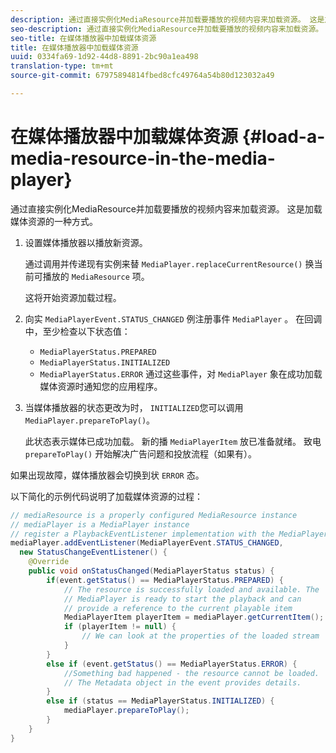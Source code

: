 ```yaml
---
description: 通过直接实例化MediaResource并加载要播放的视频内容来加载资源。 这是加载媒体资源的一种方式。
seo-description: 通过直接实例化MediaResource并加载要播放的视频内容来加载资源。 这是加载媒体资源的一种方式。
seo-title: 在媒体播放器中加载媒体资源
title: 在媒体播放器中加载媒体资源
uuid: 0334fa69-1d92-44d8-8891-2bc90a1ea498
translation-type: tm+mt
source-git-commit: 67975894814fbed8cfc49764a54b80d123032a49

---
```



# 在媒体播放器中加载媒体资源 {#load-a-media-resource-in-the-media-player}

通过直接实例化MediaResource并加载要播放的视频内容来加载资源。 这是加载媒体资源的一种方式。

1. 设置媒体播放器以播放新资源。

   通过调用并传递现有实例来替 `MediaPlayer.replaceCurrentResource()` 换当前可播放的 `MediaResource` 项。

   这将开始资源加载过程。

1. 向实 `MediaPlayerEvent.STATUS_CHANGED` 例注册事件 `MediaPlayer` 。 在回调中，至少检查以下状态值：

   * `MediaPlayerStatus.PREPARED`
   * `MediaPlayerStatus.INITIALIZED`
   * `MediaPlayerStatus.ERROR`
   通过这些事件，对 `MediaPlayer` 象在成功加载媒体资源时通知您的应用程序。
1. 当媒体播放器的状态更改为时， `INITIALIZED`您可以调用 `MediaPlayer.prepareToPlay()`。

   此状态表示媒体已成功加载。 新的播 `MediaPlayerItem` 放已准备就绪。 致电 `prepareToPlay()` 开始解决广告问题和投放流程（如果有）。

如果出现故障，媒体播放器会切换到状 `ERROR` 态。

以下简化的示例代码说明了加载媒体资源的过程：

```java
// mediaResource is a properly configured MediaResource instance 
// mediaPlayer is a MediaPlayer instance 
// register a PlaybackEventListener implementation with the MediaPlayer instance 
mediaPlayer.addEventListener(MediaPlayerEvent.STATUS_CHANGED,  
  new StatusChangeEventListener() { 
    @Override 
    public void onStatusChanged(MediaPlayerStatus status) { 
        if(event.getStatus() == MediaPlayerStatus.PREPARED) { 
            // The resource is successfully loaded and available. The  
            // MediaPlayer is ready to start the playback and can 
            // provide a reference to the current playable item 
            MediaPlayerItem playerItem = mediaPlayer.getCurrentItem(); 
            if (playerItem != null) { 
                // We can look at the properties of the loaded stream 
            } 
        } 
        else if (event.getStatus() == MediaPlayerStatus.ERROR) { 
            //Something bad happened - the resource cannot be loaded. 
            // The Metadata object in the event provides details. 
        } 
        else if (status == MediaPlayerStatus.INITIALIZED) { 
            mediaPlayer.prepareToPlay(); 
        } 
    } 
} 
```
